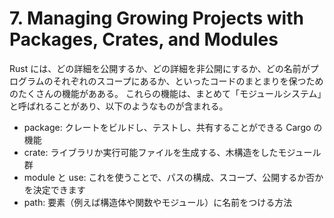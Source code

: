 # 7. Managing Growing Projects with Packages, Crates, and Modules

Rust には、どの詳細を公開するか、どの詳細を非公開にするか、どの名前がプログラムのそれぞれのスコープにあるか、といったコードのまとまりを保つためのたくさんの機能があある。
これらの機能は、まとめて「モジュールシステム」と呼ばれることがあり、以下のようなものが含まれる。

- package: クレートをビルドし、テストし、共有することができる Cargo の機能
- crate: ライブラリか実行可能ファイルを生成する、木構造をしたモジュール群
- module と use: これを使うことで、パスの構成、スコープ、公開するか否かを決定できます
- path: 要素（例えば構造体や関数やモジュール）に名前をつける方法
